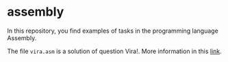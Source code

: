 # assembly

In this repository, you find examples of tasks in the programming language Assembly.

The file `vira.asm` is a solution of question Vira!. More information in this [link](http://olimpiada.ic.unicamp.br/pratique/programacao/nivel2/2011f2p2_vira).
